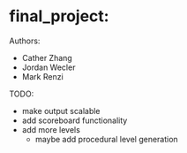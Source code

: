 # final_project:
Authors:
- Cather Zhang
- Jordan Wecler
- Mark Renzi

TODO:
- make output scalable
- add scoreboard functionality
- add more levels
  - maybe add procedural level generation
